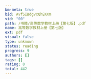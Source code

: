 ```yaml
---
bm-meta: true
bid: AvfSIBdgvxQhEKXm
vid: "00"
path: /书籍/高等数学教材上册【第七版】.pdf
name: 高等数学教材上册【第七版】
ext: pdf
visual: false
type: unknown
status: reading
progress: 9
authors: []
tags: []
rating: 0
total: 442
---
```

